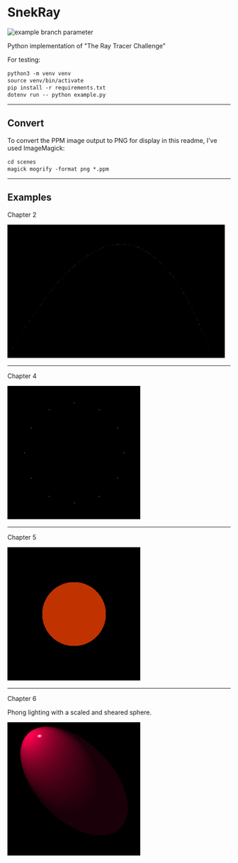# SnekRay
![example branch parameter](https://github.com/vextor22/snekray/actions/workflows/python-package.yml/badge.svg?branch=main)


Python implementation of "The Ray Tracer Challenge"

For testing:
```
python3 -m venv venv
source venv/bin/activate
pip install -r requirements.txt
dotenv run -- python example.py
```
---
## Convert
To convert the PPM image output to PNG for display in this readme, I've used ImageMagick:
```
cd scenes
magick mogrify -format png *.ppm
```
---
## Examples

Chapter 2


<img src="./scenes/output.png?raw=true" height="300">

---
Chapter 4


<img src="./scenes/clock.png?raw=true" height="300">

---
Chapter 5


<img src="./scenes/sphere.png?raw=true" height="300">

---
Chapter 6

Phong lighting with a scaled and sheared sphere.

<img src="./scenes/sphere_with_light.png?raw=true" height="300">